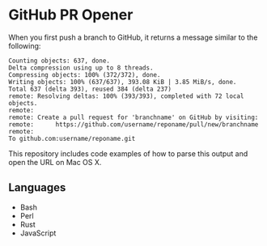 # GitHub PR Opener

When you first push a branch to GitHub, it returns a message similar to the following:

```
Counting objects: 637, done.
Delta compression using up to 8 threads.
Compressing objects: 100% (372/372), done.
Writing objects: 100% (637/637), 393.08 KiB | 3.85 MiB/s, done.
Total 637 (delta 393), reused 384 (delta 237)
remote: Resolving deltas: 100% (393/393), completed with 72 local objects.
remote:
remote: Create a pull request for 'branchname' on GitHub by visiting:
remote:      https://github.com/username/reponame/pull/new/branchname
remote:
To github.com:username/reponame.git
```

This repository includes code examples of how to parse this output and open the URL on Mac OS X.

## Languages

- Bash
- Perl
- Rust
- JavaScript
